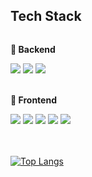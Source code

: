 ## Tech Stack
<div style="display:flex; flex-direction:column; align-items:flex-start;">
    <!-- Backend -->
    <p><strong>📌 Backend</strong></p>
    <div>
        <img src="https://img.shields.io/badge/Java-007396?style=flat-square&logo=OpenJDK&logoColor=white"/>
        <img src="https://img.shields.io/badge/Spring Framework-6DB33F?style=flat-square&logo=Spring&logoColor=white">        
        <img src="https://img.shields.io/badge/MySQL-4479A1?style=flat-square&logo=mysql&logoColor=white">
    </div>
    <br>
    <!-- Frontend -->
    <p><strong>📌 Frontend</strong></p>
    <div>
        <img src="https://img.shields.io/badge/javascript-F7DF1E?style=flat-square&logo=javascript&logoColor=black">
        <img src="https://img.shields.io/badge/jquery-0769AD?style=flat-square&logo=jquery&logoColor=white"> 
        <img src="https://img.shields.io/badge/html5-E34F26?style=flat-square&logo=html5&logoColor=white"> 
        <img src="https://img.shields.io/badge/css-1572B6?style=flat-square&logo=css3&logoColor=white"> 
        <img src="https://img.shields.io/badge/bootstrap-7952B3?style=flat-square&logo=bootstrap&logoColor=white">
    </div>
    <br>﻿
</div>

[![Top Langs](https://github-readme-stats.vercel.app/api/top-langs/?username=jieonsim)](https://github.com/jieonsim/jieonsim)
